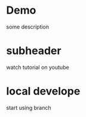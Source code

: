 # Demo

some description

# subheader

watch tutorial on youtube

# local develope

start using branch

